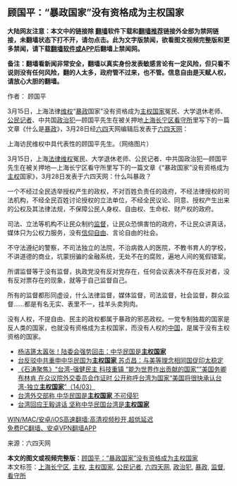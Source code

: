 <h2>顾国平：“暴政国家”没有资格成为主权国家</h2> <p class="notice"><b>大陆网友注意：本文中的链接除 <a href="https://github.com/bannedbook/fanqiang" >翻墙</a>软件下载和<a href="https://github.com/killgcd/justmysocks/blob/master/README.md">翻墙推荐</a>链接外全部为禁网链接，未翻墙状态下打不开，请勿点击。此为文字版禁闻，欲看图文视频完整版和更多禁闻，请下载<a href="https://github.com/bannedbook/fanqiang">翻墙软件或APP</a>后翻墙上禁闻网。</p><p>备注：翻墙看新闻非常安全，翻墙以真实身份发表敏感言论有一定风险，但只看不说则没有任何风险，翻的人太多，政府管不过来，也不管。信息自由是天赋人权，请放心大胆的翻墙。</b></p>  <div class="entry"> <p>作者：  顾国平</p> <p id="summary">3月15日，上海法律<span class='wp_keywordlink_affiliate'><a href="https://www.bannedbook.org/bnews/weiquan/" title="维权" target="_blank">维权</a></span>“<span class='wp_keywordlink'><a href="https://www.bannedbook.org/forum11/topic276.html" title="禁片：评中国共产党的暴政" target="_blank">暴政</a></span>国家”没有资格成为<a href="https://www.bannedbook.org/bnews/tag/%E4%B8%BB%E6%9D%83%E5%9B%BD%E5%AE%B6/" class="st_tag internal_tag" rel="tag" title="标签 主权国家 下的日志">主权国家</a>冤民、大学退休老师、<a href="https://www.bannedbook.org/bnews/tag/%E5%85%AC%E6%B0%91%E8%AE%B0%E8%80%85/" class="st_tag internal_tag" rel="tag" title="标签 公民记者 下的日志">公民记者</a>、中共国<a href="https://www.bannedbook.org/bnews/tag/%e6%94%bf%e6%b2%bb%e7%8a%af/" class="st_tag internal_tag" rel="tag" title="标签 政治犯 下的日志">政治犯</a>—顾国平先生在被关押地<a href="https://www.bannedbook.org/bnews/tag/%E4%B8%8A%E6%B5%B7%E9%95%BF%E5%AE%81%E5%8C%BA/" class="st_tag internal_tag" rel="tag" title="标签 上海长宁区 下的日志">上海长宁区</a><a href="https://www.bannedbook.org/bnews/tag/%e7%9c%8b%e5%ae%88%e6%89%80/" class="st_tag internal_tag" rel="tag" title="标签 看守所 下的日志">看守所</a>里写下的一篇文章《什么是<a href="https://www.bannedbook.org/bnews/tag/%E6%9A%B4%E6%94%BF/" class="st_tag internal_tag" rel="tag" title="标签 暴政 下的日志">暴政</a>》，3月28日经<span class='wp_keywordlink'><a href="https://www.bannedbook.org/forum2/topic2509.html" title="《中国六四真相》" target="_blank">六四</a></span>天网编辑后发表于<a href="https://www.bannedbook.org/bnews/tag/%e5%85%ad%e5%9b%9b%e5%a4%a9%e7%bd%91/" class="st_tag internal_tag" rel="tag" title="标签 六四天网 下的日志">六四天网</a>：</p> <p id="conimg">上海访民维权中具代表性的顾国平先生。（网络图片）</p>  <p>3月15日，上海<span class='wp_keywordlink'><a href="https://www.bannedbook.org/forum16/" title="维权律师 法律维权" target="_blank">法律维权</a></span>冤民、大学退休老师、公民记者、中共国政治犯—顾国平先生在被关押地—上海长宁区看守所里写下的一篇文章《“暴政国家”没有资格成为<a href="https://www.bannedbook.org/bnews/tag/%E4%B8%BB%E6%9D%83/" class="st_tag internal_tag" rel="tag" title="标签 主权 下的日志">主权</a>国家》，3月28日发表于六四天网：什么叫暴政？</p> <p>一个不经过全民选举授权产生的政权，不对百姓负责任的政府，不经法律授权的司法机构，不经全民百姓讨论授权的立法单位，不经全民议论、同意、授权产生出来的公权及其法律法规，不保障公民人身权、自由权、生命权、财产权的政府。</p> <p>司法、立法等机构不让民众制约<a href="https://www.bannedbook.org/bnews/tag/%E7%9B%91%E7%9D%A3/" class="st_tag internal_tag" rel="tag" title="标签 监督 下的日志">监督</a>，让民众恐惧害怕的政府，不让民众讲真话，媒体只为公权力服务，没有<span class='wp_keywordlink'><a href="https://www.bannedbook.org/forum11/topic307.html" title="禁片：在中国宗教信仰自由吗？" target="_blank">信仰自由</a></span>、言论自由的社会。</p>  <p>不守法遵纪的警察，不司法独立的法院，不治病救人的医院，不教书育人的学校，不讲道德的商业，坑蒙拐骗的金融系统，无处不在的腐败，遍地人间的冤假错案。</p> <p>所谓监督等于没有监督，执政党没有反对党存在，任何会议表决不存在反对者，没有反对票存在的现象，就等于自己监督自己。</p> <p>所有的监督都形同虚设，什么法律监督，媒体监督，司法监督，社会监督，群众监督……都是有名无实、表里不一，挂羊头卖狗肉。</p>  <p>没有人权，不提自由、民主的政权都属于暴政的邪恶政权。一党专制独裁的国家是反人类的国家，也就没有资格成为主权国家，而没有人权的<span class='wp_keywordlink_affiliate'><a href="https://www.bannedbook.org/" title="中国" target="_blank">中国</a></span>，是属于没有主权资格的国家。</p> <ul class='op-related-articles' title='相关阅读'> <li><a href='https://www.bannedbook.org/bnews/comments/20210323/1510560.html' target='_blank'>杨洁篪太嚣张！陆委会强势回击：中华民国是<b>主权国家</b></a></li> <li><a href='https://www.bannedbook.org/bnews/headline/20210321/1509709.html' target='_blank'>台反驳中共重申中华民国为<b>主权国家</b> 苏贞昌：与美等理念相同国促印太稳定</a></li> <li><a href='https://www.bannedbook.org/bnews/bannedvideo/20210314/1504962.html' target='_blank'>《石涛聚焦》“台湾-强健民主 科技重镇 “能为世界作出贡献的国家””美国务卿布林肯 在众议院外交委员会作证时 公开称呼台湾为国家“美国将很快承认台湾-独立<b>主权国家</b>”（14/03）</a></li> <li><a href='https://www.bannedbook.org/bnews/worldnews/20210310/1501779.html' target='_blank'>台湾外交部称 中华民国是<b>主权国家</b> 不可侵犯</a></li> <li><a href='https://www.bannedbook.org/bnews/headline/20210309/1501367.html' target='_blank'>台湾回应王毅讲话 坚称中华民国台湾是<b>主权国家</b></a></li> </ul> <p class="texttj"> <a href="https://github.com/bannedbook/fanqiang/wiki/V2ray%E6%9C%BA%E5%9C%BA" target="_blank">WIN/MAC/安卓/iOS高速翻墙:高清视频秒开,超低延迟</a><br/> <a href="https://github.com/bannedbook/fanqiang/wiki/%E7%A6%81%E9%97%BB%E7%BD%91%E5%AE%89%E5%8D%93%E7%BF%BB%E5%A2%99%E6%96%B0%E9%97%BBAPP" target="_blank">免费PC翻墙、安卓VPN翻墙APP</a></p><p> 来源：六四天网 </p> <a name='sharetosocial'></a>       <div><b>本文的图文或视频完整版</b>：<a href='https://www.bannedbook.org/bnews/comments/20210331/1516709.html'>顾国平：“暴政国家”没有资格成为主权国家</a></div>  </div><!--END ENTRY--> <div class="postfooter"> <div>本文标签：<a href="https://www.bannedbook.org/bnews/tag/%E4%B8%8A%E6%B5%B7%E9%95%BF%E5%AE%81%E5%8C%BA/" rel="tag">上海长宁区</a>, <a href="https://www.bannedbook.org/bnews/tag/%E4%B8%BB%E6%9D%83/" rel="tag">主权</a>, <a href="https://www.bannedbook.org/bnews/tag/%E4%B8%BB%E6%9D%83%E5%9B%BD%E5%AE%B6/" rel="tag">主权国家</a>, <a href="https://www.bannedbook.org/bnews/tag/%E5%85%AC%E6%B0%91%E8%AE%B0%E8%80%85/" rel="tag">公民记者</a>, <a href="https://www.bannedbook.org/bnews/tag/%e5%85%ad%e5%9b%9b%e5%a4%a9%e7%bd%91/" rel="tag">六四天网</a>, <a href="https://www.bannedbook.org/bnews/tag/%e6%94%bf%e6%b2%bb%e7%8a%af/" rel="tag">政治犯</a>, <a href="https://www.bannedbook.org/bnews/tag/%E6%9A%B4%E6%94%BF/" rel="tag">暴政</a>, <a href="https://www.bannedbook.org/bnews/tag/%E7%9B%91%E7%9D%A3/" rel="tag">监督</a>, <a href="https://www.bannedbook.org/bnews/tag/%e7%9c%8b%e5%ae%88%e6%89%80/" rel="tag">看守所</a></div>  </div><!--END POSTFOOTER--> 
